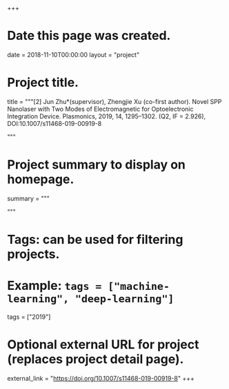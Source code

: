 +++
# Date this page was created.
date = 2018-11-10T00:00:00
layout = "project"

# Project title.
title = """[2]	Jun Zhu*(supervisor), Zhengjie Xu (co-first author). Novel SPP Nanolaser with Two Modes of Electromagnetic for Optoelectronic Integration Device. Plasmonics, 2019, 14, 1295–1302. (Q2, IF = 2.926), DOI:10.1007/s11468-019-00919-8

"""

# Project summary to display on homepage.
summary = """

 """

# Tags: can be used for filtering projects.
# Example: `tags = ["machine-learning", "deep-learning"]`
tags = ["2019"]

# Optional external URL for project (replaces project detail page).
external_link = "https://doi.org/10.1007/s11468-019-00919-8"
+++
